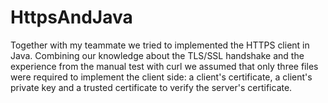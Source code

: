 # HttpsAndJava
Together with my teammate we tried to implemented the HTTPS client in Java. Combining our knowledge about the TLS/SSL handshake and the experience from the manual test with curl we assumed that only three files were required to implement the client side: a client's certificate, a client's private key and a trusted certificate to verify the server's certificate.
